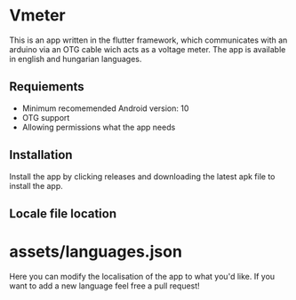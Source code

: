 # Vmeter
This is an app written in the flutter framework, which communicates with an arduino via an OTG cable wich acts as a voltage meter. The app is available in english and hungarian languages.
## Requiements
- Minimum recomemended Android version: 10
- OTG support
- Allowing permissions what the app needs
## Installation
Install the app by clicking releases and downloading the latest apk file to install the app.
## Locale file location
# assets/languages.json 
Here you can modify the localisation of the app to what you'd like. If you want to add a new language feel free a pull request!

